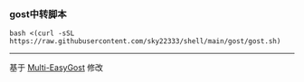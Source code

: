 
### gost中转脚本
```
bash <(curl -sSL https://raw.githubusercontent.com/sky22333/shell/main/gost/gost.sh)
```


---

基于 [Multi-EasyGost](https://github.com/KANIKIG/Multi-EasyGost) 修改
